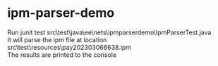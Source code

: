 # ipm-parser-demo
Run junit test src\test\java\ee\nets\ipmparserdemo\IpmParserTest.java \
It will parse the ipm file at location src\test\resources\pay202303066638.ipm \
The results are printed to the console
